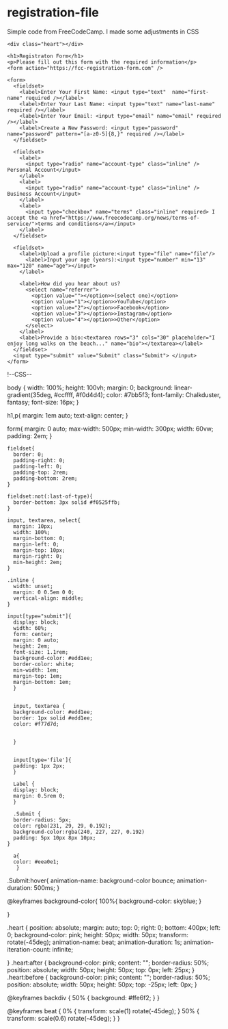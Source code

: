 # registration-file
Simple code from FreeCodeCamp. I made some adjustments in CSS
<!DOCTYPE html>
<html lang="en">
  <head>
    <meta charset="UTF-8" />
    <meta http-equiv="X-UA-Compatible" content="IE=edge" />
    <meta name="viewport" content="width=device-width, initial-scale=1.0" />
    <title>Document</title>
    <link rel="stylesheet" type="text/css" href="forms.css" />
    <title>Free Code registration Form</title>
  </head>
  <body>
    
    <div class="heart"></div>

    <h1>Registraton Form</h1>
    <p>Please fill out this form with the required information</p>
    <form action="https://fcc-registration-form.com" />

    <form>
      <fieldset>
        <label>Enter Your First Name: <input type="text"  name="first-name" required /></label>
        <label>Enter Your Last Name: <input type="text" name="last-name" required /></label>
        <label>Enter Your Email: <input type="email" name="email" required /></label>
        <label>Create a New Password: <input type="password" name="password" pattern="[a-z0-5]{8,}" required /></label>
      </fieldset>
      
      <fieldset>
        <label>
          <input type="radio" name="account-type" class="inline" /> Personal Account</input>
        </label>
        <label>
          <input type="radio" name="account-type" class="inline" /> Business Account</input>
        </label>
        <label>
          <input type="checkbox" name="terms" class="inline" required> I accept the <a href="https://www.freecodecamp.org/news/terms-of-service/">terms and conditions</a></input>
        </label>
      </fieldset>

      <fieldset>
        <label>Upload a profile picture:<input type="file" name="file"/>
          <label>Input your age (years):<input type="number" min="13" max="120" name="age"></input>
        </label>

        <label>How did you hear about us?
          <select name="referrer">
            <option value=""></option>>(select one)</option>
            <option value="1"></option>>YouTube</option>
            <option value="2"></option>>Facebook</option>
            <option value="3"></option>>Instagram</option>
            <option value="4"></option>>Other</option>
          </select>
        </label>
        <label>Provide a bio:<textarea rows="3" cols="30" placeholder="I enjoy long walks on the beach..." name="bio"></textarea></label>
      </fieldset>
      <input type="submit" value="Submit" class="Submit"> </input>
    </form>
  </body>
</html>



!--CSS--


body {
  width: 100%;
  height: 100vh;
  margin: 0;
  background: linear-gradient(35deg, #ccffff, #f0d4d4);
  color: #7bb5f3;
  font-family: Chalkduster, fantasy;
  font-size: 16px;
}

h1,p{
  margin: 1em auto;
  text-align: center;
  }

  form{
    margin: 0 auto;
    max-width: 500px;
    min-width: 300px;
    width: 60vw;
    padding: 2em;
    }

    fieldset{
      border: 0;
      padding-right: 0;
      padding-left: 0;
      padding-top: 2rem;
      padding-bottom: 2rem;
    }

    fieldset:not(:last-of-type){
      border-bottom: 3px solid #f0525ffb;
    }

    input, textarea, select{
      margin: 10px;
      width: 100%;
      margin-bottom: 0;
      margin-left: 0;
      margin-top: 10px;
      margin-right: 0;
      min-height: 2em;
    }

    .inline {
      width: unset;
      margin: 0 0.5em 0 0;
      vertical-align: middle;
    }

    input[type="submit"]{
      display: block;
      width: 60%;
      form: center;
      margin: 0 auto;
      height: 2em;
      font-size: 1.1rem;
      background-color: #edd1ee;
      border-color: white;
      min-width: 1em;
      margin-top: 1em;
      margin-bottom: 1em;
      }

    
      input, textarea {
      background-color: #edd1ee;
      border: 1px solid #edd1ee;
      color: #f77d7d;
  

      }

    
      input[type='file']{
      padding: 1px 2px;
      }

      Label {
      display: block;
      margin: 0.5rem 0;
      }

      .Submit {
      border-radius: 5px;
      color: rgba(231, 29, 29, 0.192);
      background-color:rgba(240, 227, 227, 0.192)
      padding: 5px 10px 8px 10px;
    }

      a{
      color: #eea0e1;
       }

  
.Submit:hover{
  animation-name: background-color bounce;
    animation-duration: 500ms;
}

@keyframes background-color{
  100%{
    background-color: skyblue;
}



}

.heart {
  position: absolute;
  margin: auto;
  top: 0;
  right: 0;
  bottom: 400px;
  left: 0;
  background-color: pink;
  height: 50px;
  width: 50px;
  transform: rotate(-45deg);
  animation-name: beat;
  animation-duration: 1s;
  animation-iteration-count: infinite;

}
.heart:after {
  background-color: pink;
  content: "";
  border-radius: 50%;
  position: absolute;
  width: 50px;
  height: 50px;
  top: 0px;
  left: 25px;
}
.heart:before {
  background-color: pink;
  content: "";
  border-radius: 50%;
  position: absolute;
  width: 50px;
  height: 50px;
  top: -25px;
  left: 0px;
}

@keyframes backdiv {
  50% {
    background: #ffe6f2;
  }
}

@keyframes beat {
  0% {
    transform: scale(1) rotate(-45deg);
  }
  50% {
    transform: scale(0.6) rotate(-45deg);
  }
}
